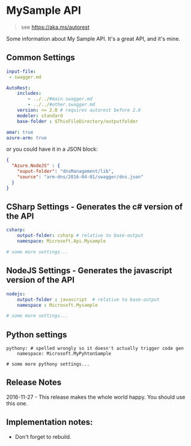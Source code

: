 ﻿# MySample API

> see https://aka.ms/autorest

Some information about My Sample API. It's a great API, and it's mine.

## Common Settings
   ``` yaml 
   input-file:
    - swagger.md

   AutoRest: 
       includes: 
           - ../../#main.swagger.md
           - ../../#other.swagger.md
       version: <= 2.0 # requires autorest before 2.0
       modeler: standard
       base-folder : $ThisFileDirectory/outputfolder

   amar: true
   azure-arm: true
   ```

or you could have it in a JSON block:

``` json $(false)
{
  "Azure.NodeJS" : {
    "ouput-folder": "dnsManagement/lib",
    "source": "arm-dns/2016-04-01/swagger/dns.json"
  }
}
```

## CSharp Settings - Generates the c# version of the API

~~~ yaml  enabled: $longRunningTest, filename: foo.yaml 
csharp:
    output-folder: csharp # relative to base-output 
    namespace: Microsoft.Api.Mysample

# some more settings...

~~~

## NodeJS Settings - Generates the javascript version of the API

``` yaml $(false)
nodejs:
    output-folder : javascript  # relative to base-output 
    namespace : Microsoft.Mysample

# some more settings...

```

## Python settings

    pythony: # spelled wrongly so it doesn't actually trigger code gen
        namespace: Microsoft.MyPyhtonSample

    # some more pythony settings...


## Release Notes
2016-11-27 - This release makes the whole world happy. You should use this one.

## Implementation notes:
- Don't forget to rebuild.